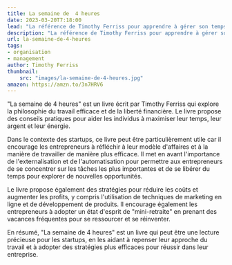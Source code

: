 ```yaml
---
title: La semaine de  4 heures
date: 2023-03-20T7:18:00
lead: "La référence de Timothy Ferriss pour apprendre à gérer son temps et devenir plus productif."
description: "La référence de Timothy Ferriss pour apprendre à gérer son temps et devenir plus productif."
url: la-semaine-de-4-heures
tags: 
- organisation
- management
author: Timothy Ferriss
thumbnail: 
    src: "images/la-semaine-de-4-heures.jpg"
amazon: https://amzn.to/3n7HRV6
---
```


"La semaine de 4 heures" est un livre écrit par Timothy Ferriss qui explore la philosophie du travail efficace et de la liberté financière. Le livre propose des conseils pratiques pour aider les individus à maximiser leur temps, leur argent et leur énergie.

Dans le contexte des startups, ce livre peut être particulièrement utile car il encourage les entrepreneurs à réfléchir à leur modèle d'affaires et à la manière de travailler de manière plus efficace. Il met en avant l'importance de l'externalisation et de l'automatisation pour permettre aux entrepreneurs de se concentrer sur les tâches les plus importantes et de se libérer du temps pour explorer de nouvelles opportunités.

Le livre propose également des stratégies pour réduire les coûts et augmenter les profits, y compris l'utilisation de techniques de marketing en ligne et de développement de produits. Il encourage également les entrepreneurs à adopter un état d'esprit de "mini-retraite" en prenant des vacances fréquentes pour se ressourcer et se réinventer.

En résumé, "La semaine de 4 heures" est un livre qui peut être une lecture précieuse pour les startups, en les aidant à repenser leur approche du travail et à adopter des stratégies plus efficaces pour réussir dans leur entreprise.


